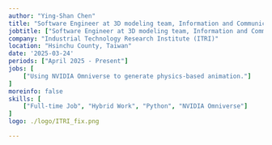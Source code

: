 ```yaml
---
author: "Ying-Shan Chen"
title: "Software Engineer at 3D modeling team, Information and Communications Research Laboratories, Industrial Technology Research Institute (ITRI), Hsinchu County, Taiwan"
jobtitle: ["Software Engineer at 3D modeling team, Information and Communications Research Laboratories"]
company: "Industrial Technology Research Institute (ITRI)"
location: "Hsinchu County, Taiwan"
date: '2025-03-24'
periods: ["April 2025 - Present"]
jobs: [
    ["Using NVIDIA Omniverse to generate physics-based animation."]
]
moreinfo: false
skills: [
    ["Full-time Job", "Hybrid Work", "Python", "NVIDIA Omniverse"]
]
logo: ./logo/ITRI_fix.png

---
```

